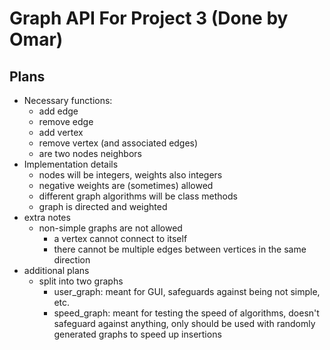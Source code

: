 # Graph API For Project 3 (Done by Omar)

## Plans 
- Necessary functions:
    - add edge
    - remove edge
    - add vertex
    - remove vertex (and associated edges)
    - are two nodes neighbors
- Implementation details
    - nodes will be integers, weights also integers
    - negative weights are (sometimes) allowed
    - different graph algorithms will be class methods
    - graph is directed and weighted
- extra notes
    - non-simple graphs are not allowed
        - a vertex cannot connect to itself
        - there cannot be multiple edges between vertices in the same direction
- additional plans
    - split into two graphs
        - user_graph: meant for GUI, safeguards against being not simple, etc.
        - speed_graph: meant for testing the speed of algorithms, doesn't safeguard against anything, only should be used with randomly generated graphs to speed up insertions